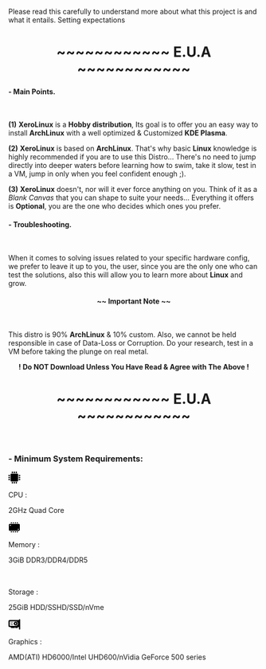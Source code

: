 Please read this carefully to understand more about what this project is and what it entails. Setting expectations

# <center>~~~~~~~~~~~~ E.U.A ~~~~~~~~~~~~</center>

#### - Main Points.

<br />

**(1)** **XeroLinux** is a **Hobby distribution**, Its goal is to offer you an easy way to install **ArchLinux** with a well optimized & Customized **KDE Plasma**.
<br />

**(2)** **XeroLinux** is based on **ArchLinux**. That's why basic **Linux** knowledge is highly recommended if you are to use this Distro... There's no need to jump directly into deeper waters before learning how to swim, take it slow, test in a VM, jump in only when you feel confident enough ;).
<br />

**(3)** **XeroLinux** doesn't, nor will it ever force anything on you. Think of it as a *Blank Canvas* that you can shape to suite your needs... Everything it offers is **Optional**, you are the one who decides which ones you prefer.

#### - Troubleshooting.

<br />

When it comes to solving issues related to your specific hardware config, we prefer to leave it up to you, the user, since you are the only one who can test the solutions, also this will allow you to learn more about **Linux** and grow.

#### <center>**~~ Important Note ~~**</center>

<br />

This distro is 90% **ArchLinux** & 10% custom. Also, we cannot be held responsible in case of Data-Loss or Corruption. Do your research, test in a VM before taking the plunge on real metal.

**<center>! Do NOT Download Unless You Have Read & Agree with The Above !</center>**

# <center>~~~~~~~~~~~~ E.U.A ~~~~~~~~~~~~</center>

<br />

<div class="bg" id="s">
<h3 class="t"><span>- Minimum System Requirements:</span></h3>
<svg width="24" height="24" viewBox="0 0 942 942" fill="rgb(var(--bg))">
<g>
	<g>
		<path d="M579.1,894c0,26.5,21.5,48,48,48s48-21.5,48-48v-77.5H579.2V894H579.1z"/>
		<path d="M579.1,48v77.5H675V48c0-26.5-21.5-48-48-48S579.1,21.5,579.1,48z"/>
		<path d="M423,48v77.5h96V48c0-26.5-21.5-48-48-48S423,21.5,423,48z"/>
		<path d="M423,894c0,26.5,21.5,48,48,48s48-21.5,48-48v-77.5h-96V894z"/>
		<path d="M267,48v77.5h95.9V48c0-26.5-21.5-48-48-48S267,21.5,267,48z"/>
		<path d="M267,894c0,26.5,21.5,48,48,48s48-21.5,48-48v-77.5h-96V894z"/>
		<path d="M0,627c0,26.5,21.5,48,48,48h77.5v-95.9H48C21.5,579.1,0,600.5,0,627z"/>
		<path d="M894,579.1h-77.5V675H894c26.5,0,48-21.5,48-48S920.5,579.1,894,579.1z"/>
		<path d="M0,471c0,26.5,21.5,48,48,48h77.5v-96H48C21.5,423,0,444.5,0,471z"/>
		<path d="M894,423h-77.5v96H894c26.5,0,48-21.5,48-48S920.5,423,894,423z"/>
		<path d="M0,315c0,26.5,21.5,48,48,48h77.5v-96H48C21.5,267,0,288.5,0,315z"/>
		<path d="M894,267h-77.5v95.9H894c26.5,0,48-21.5,48-48S920.5,267,894,267z"/>
		<path d="M171.6,720.4c0,27.6,22.4,50,50,50h498.8c27.6,0,50-22.4,50-50V221.6c0-27.6-22.4-50-50-50H221.6c-27.6,0-50,22.4-50,50
			V720.4z"/>
	</g>
</g>
</svg>
<p>CPU :</p> <p>2GHz Quad Core</p>
<svg viewBox="0 0 24 24" fill="rgb(var(--bg))" width="24">
    <path d="M 5 2 L 5 4 L 7 4 L 7 2 L 5 2 z M 9 2 L 9 4 L 11 4 L 11 2 L 9 2 z M 13 2 L 13 4 L 15 4 L 15 2 L 13 2 z M 17 2 L 17 4 L 19 4 L 19 2 L 17 2 z M 3 5 C 1.896 5 1 5.895 1 7 L 1 17 C 1 18.104 1.896 19 3 19 L 21 19 C 22.104 19 23 18.104 23 17 L 23 7 C 23 5.895 22.104 5 21 5 L 3 5 z M 4 7 C 4.552 7 5 7.448 5 8 C 5 8.552 4.552 9 4 9 C 3.448 9 3 8.552 3 8 C 3 7.448 3.448 7 4 7 z M 20 15 C 20.552 15 21 15.448 21 16 C 21 16.552 20.552 17 20 17 C 19.448 17 19 16.552 19 16 C 19 15.448 19.448 15 20 15 z M 5 20 L 5 22 L 7 22 L 7 20 L 5 20 z M 9 20 L 9 22 L 11 22 L 11 20 L 9 20 z M 13 20 L 13 22 L 15 22 L 15 20 L 13 20 z M 17 20 L 17 22 L 19 22 L 19 20 L 17 20 z"/>
</svg>
<p>Memory :</p> <p>3GiB DDR3/DDR4/DDR5</p>
<svg width="24" height="19" viewBox="0 0 24 19" fill="none">
<path fill-rule="evenodd" clip-rule="evenodd" d="M1.32369 0.0793905C0.658623 0.309734 0.178342 0.86825 0.0520606 1.5582C-0.0175488 1.9385 -0.0172206 6.57734 0.0524356 6.95502C0.163951 7.55952 0.554467 8.0683 1.12086 8.34716L1.42887 8.4988L11.6937 8.51094C23.1675 8.52448 22.1969 8.55359 22.7434 8.17967C23.132 7.91375 23.4032 7.52009 23.5044 7.0753C23.5678 6.79634 23.5793 6.37334 23.5793 4.31234C23.5793 2.85308 23.5601 1.77777 23.5314 1.6265C23.4106 0.989234 23.0088 0.4595 22.4303 0.174734L22.1047 0.0144217L11.8381 0.00401542C1.99484 -0.00596896 1.56125 -0.00287513 1.32369 0.0793905ZM14.3449 4.20973V4.95973H13.5949H12.8449V4.241C12.8449 3.84566 12.859 3.50816 12.8762 3.491C12.8933 3.4738 13.2308 3.45973 13.6262 3.45973H14.3449V4.20973ZM17.2512 4.20973V4.95973H16.5012H15.7512V4.241C15.7512 3.84566 15.7652 3.50816 15.7824 3.491C15.7996 3.4738 16.1371 3.45973 16.5324 3.45973H17.2512V4.20973ZM20.1105 4.20973V4.95973H19.3605H18.6105V4.241C18.6105 3.84566 18.6246 3.50816 18.6418 3.491C18.659 3.4738 18.9965 3.45973 19.3918 3.45973H20.1105V4.20973ZM1.3295 9.88447C0.677608 10.0916 0.180123 10.6651 0.0522013 11.357C-0.0175019 11.7341 -0.0173613 16.3733 0.0523887 16.7519C0.166811 17.3727 0.556295 17.8812 1.12325 18.1499L1.43084 18.2957H11.7902H22.1496L22.4232 18.1675C22.8023 17.9899 23.0268 17.8002 23.2455 17.4727C23.5775 16.9755 23.5858 16.885 23.5698 13.9356C23.5559 11.3794 23.555 11.356 23.4493 11.0948C23.2235 10.5367 22.7341 10.0463 22.2282 9.87139C22.0912 9.82405 19.9598 9.80984 11.8371 9.80225C1.80772 9.79288 1.613 9.79438 1.3295 9.88447ZM14.3449 14.0547V14.8059L13.6066 14.7929L12.8683 14.78L12.8555 14.0418L12.8425 13.3035H13.5937H14.3449V14.0547ZM17.2512 14.0547V14.8059L16.5129 14.7929L15.7746 14.78L15.7617 14.0418L15.7488 13.3035H16.5H17.2512V14.0547ZM20.1105 14.0547V14.8059L19.3722 14.7929L18.634 14.78L18.6211 14.0418L18.6081 13.3035H19.3594H20.1105V14.0547Z" fill="rgb(var(--bg))"/>
</svg>
<p>Storage :</p> <p>25GiB HDD/SSHD/SSD/nVme</p>
<svg width="24" fill="rgb(var(--bg))" viewBox="0 0 1000 1000" enable-background="new 0 0 1000 1000">
<g><g  transform="translate(0.000000,511.000000) scale(0.100000,-0.100000)"><path d="M9264.7,4467.2c-243.1-63.5-379-238.8-398.7-519.2l-13.1-162.1H4971.2c-2692.2,0-3918.9-6.6-4010.9-24.1c-422.8-76.7-766.7-427.2-841.2-852.1C101.6,2809,97.2,2154,101.6,719.2l6.6-2048.2l50.4-129.3c120.5-322,335.2-534.5,652.8-652.8c118.3-43.8,179.6-48.2,757.9-56.9l630.9-8.8v-348.3v-348.3h1577.2h1577.2v350.5v350.5h175.2h175.3v-350.5v-350.5h1051.5H7808v350.5v350.5h523.6h525.7l6.6-858.7c6.6-834.6,8.8-863.1,54.8-948.5c100.8-188.4,256.3-282.6,466.6-282.6s365.8,94.2,466.6,282.6l48.2,87.6V105.8c0,3857.6-2.2,4000-41.6,4074.5C9740.1,4405.9,9488.2,4526.4,9264.7,4467.2z M6445.5,2699.4c328.6-65.7,652.8-234.4,915.6-477.5c197.2-181.8,333-365.8,444.7-609c138-297.9,166.5-438.1,164.3-828c0-311.1-6.6-354.9-61.3-525.7c-116.1-352.7-276-613.3-519.2-845.6c-234.4-221.2-446.9-346.1-786.4-460l-186.2-63.5H3961.4H1505.7l-107.3,65.7c-65.7,41.6-131.4,107.3-173.1,173l-65.7,107.3l-6.6,1524.6c-4.4,1012,0,1550.9,15.3,1603.5c39.4,129.2,140.2,249.7,267.3,313.3l116.1,57h2361.4C5972.3,2734.5,6298.7,2730.1,6445.5,2699.4z"/><path d="M5781.7,2351.1c-335.2-63.5-593.7-199.3-832.4-438.1c-517-514.8-609-1279.3-236.6-1923.3c43.8-74.5,155.5-210.3,247.5-302.3C5093.9-446.2,5170.5-501,5334.8-582c278.2-135.8,438.1-175.3,720.7-175.3c282.6,2.2,446.9,41.6,720.7,175.3c289.1,142.4,525.7,379,668.1,668.1c133.6,273.8,173,438.1,175.3,720.7c0,282.6-39.5,442.5-175.3,720.7c-216.9,442.5-652.8,753.6-1163.2,832.4C6086.2,2390.6,5976.7,2388.4,5781.7,2351.1z M6331.6,1253.7c65.7-39.4,131.4-105.1,173.1-170.9c59.2-96.4,65.7-127.1,65.7-276c0-149-6.6-179.6-65.7-276c-41.6-65.7-107.3-131.4-173.1-173.1c-96.4-59.2-127.1-65.7-276-65.7s-179.6,6.6-276,65.7c-348.3,216.9-328.6,733.8,39.4,917.9C5981.1,1358.8,6176,1350,6331.6,1253.7z"/><path d="M1913.2,1970c-35.1-35.1-63.5-78.9-63.5-98.6c0-61.3,48.2-140.2,103-164.3c35-15.3,341.7-24.1,961.7-24.1h911.3l63.5,63.5c35,35,63.5,78.9,63.5,98.6c0,61.3-48.2,140.2-103,164.3c-35,15.3-341.7,24.1-961.7,24.1h-911.3L1913.2,1970z"/><path d="M1913.2,918.5c-35.1-35-63.5-85.4-63.5-111.7c0-26.3,28.5-76.7,63.5-111.7l63.5-63.5h749.2h749.2l63.5,63.5c35.1,35.1,63.5,85.4,63.5,111.7c0,26.3-28.5,76.7-63.5,111.7l-63.5,63.5h-749.2h-749.2L1913.2,918.5z"/><path d="M1946-95.7c-48.2-21.9-96.4-103-96.4-162.1c0-19.7,28.5-63.5,63.5-98.6l63.5-63.5h924.4h924.4l63.5,63.5c35,35.1,63.5,85.4,63.5,111.7s-28.5,76.7-63.5,111.7l-63.5,63.5l-917.9-2.2C2325-71.6,1974.5-80.4,1946-95.7z"/></g></g>
</svg>
<p>Graphics :</p> <p>AMD(ATI) HD6000/Intel UHD600/nVidia GeForce 500 series</p>
</div>
